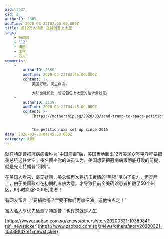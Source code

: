 ```yaml
---
aid: 3627
cid: 2
authorID: 2805
addTime: 2020-03-22T02:00:00.000Z
title: 逾12万人请愿 送特朗普上太空
tags:
    - 特朗普
    - '12'
    - 请愿
    - 太空
    - 万人
comments:
    -
        authorID: 2360
        addTime: 2020-03-23T03:45:00.000Z
        content: |-
            美国好玩，民主自由。

            大陆也能如此，想送包包上太空的估计会过亿。
    -
        authorID: 2139
        addTime: 2020-03-23T04:45:00.000Z
        content: >-
            [https://mothership.sg/2020/03/send-trump-to-space-petition/](https://mothership.sg/2020/03/send-trump-to-space-petition/)


            The petition was set up since 2015
date: 2020-03-23T04:45:00.000Z
category: 时政
---
```


就在特朗普把冠病病毒称为“中国病毒”后，美国当地超出12万美民众签字呼吁要把美总统送往太空；多名民主党的议员认为，美国想要把冠病病毒彻底打败的前提，就是先让特朗普“闭嘴”。

在美国人看来，毫无疑问，美总统再次将抗击疫情的“黑锅”甩向了东方，但实际上，由于美国政府在初期的麻痹大意，才导致目前全美确诊患者扩散了50个州区，9小时疯涨2000例患者！

有网友留言：“要捐款吗？”“要不你们再加把油，送他快点走！”

富人名人享优先检测？特朗普：也许这就是人生

[https://www.zaobao.com.sg/znews/others/story20200321-1038984?ref=newsticker](https://www.zaobao.com.sg/znews/others/story20200321-1038984?ref=newsticker)
